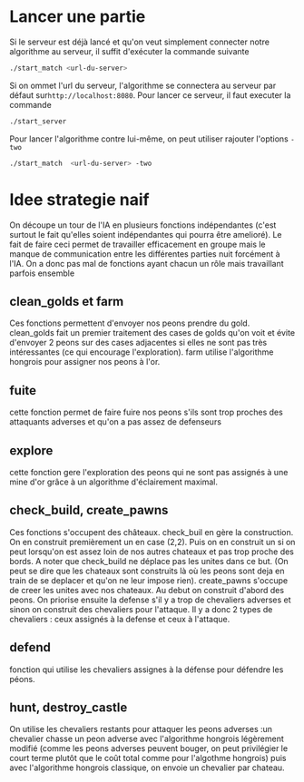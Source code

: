 # Lancer une partie

Si le serveur est déjà lancé et qu'on veut simplement connecter notre algorithme au serveur, il suffit d'exécuter la commande suivante

```bash
./start_match <url-du-server>
```

Si on ommet l'url du serveur, l'algorithme se connectera au serveur par défaut sur`http://localhost:8080`. Pour lancer ce serveur, il faut executer la commande

```bash
./start_server
```

Pour lancer l'algorithme contre lui-même, on peut utiliser rajouter l'options `-two`

```bash
./start_match  <url-du-server> -two
```

# Idee strategie naif

On découpe un tour de l'IA en plusieurs fonctions indépendantes (c'est surtout le fait qu'elles soient indépendantes qui pourra être amelioré). Le fait de faire ceci permet de travailler efficacement en groupe mais le manque de communication entre les différentes parties nuit forcément à l'IA. On a donc pas mal de fonctions ayant chacun un rôle mais travaillant parfois ensemble

## clean_golds et farm

Ces fonctions permettent d'envoyer nos peons prendre du gold. clean_golds fait un premier traitement des cases de golds qu'on voit et évite d'envoyer 2 peons sur des cases adjacentes si elles ne sont pas très intéressantes (ce qui encourage l'exploration).
farm utilise l'algorithme hongrois pour assigner nos peons à l'or.

## fuite

cette fonction permet de faire fuire nos peons s'ils sont trop proches des attaquants adverses et qu'on a pas assez de defenseurs

## explore

cette fonction gere l'exploration des peons qui ne sont pas assignés à une mine d'or grâce à un algorithme d'éclairement maximal.

## check_build, create_pawns

Ces fonctions s'occupent des châteaux. check_buil en gère la construction. On en construit premièrement un en case (2,2). Puis on en construit un si on peut lorsqu'on est assez loin de nos autres chateaux et pas trop proche des bords. A noter que check_build ne déplace pas les unites dans ce but. (On peut se dire que les chateaux sont construits là où les peons sont deja en train de se deplacer et qu'on ne leur impose rien).
create_pawns s'occupe de creer les unites avec nos chateaux. Au debut on construit d'abord des peons. On priorise ensuite la defense s'il y a trop de chevaliers adverses et sinon on construit des chevaliers pour l'attaque. Il y a donc 2 types de chevaliers : ceux assignés à la defense et ceux à l'attaque.

## defend

fonction qui utilise les chevaliers assignes à la défense pour défendre les péons.

## hunt, destroy_castle

On utilise les chevaliers restants pour attaquer les peons adverses :un chevalier chasse un peon adverse avec l'algorithme hongrois légèrement modifié (comme les peons adverses peuvent bouger, on peut privilégier le court terme plutôt que le coût total comme pour l'algothme hongrois) puis avec l'algorithme hongrois classique, on envoie un chevalier par chateau.
